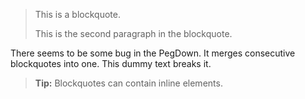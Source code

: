 > This is a blockquote.
> 
> This is the second paragraph in the blockquote.

There seems to be some bug in the PegDown. It merges consecutive blockquotes into one. This dummy text breaks it.

> **Tip:** Blockquotes can contain inline elements.